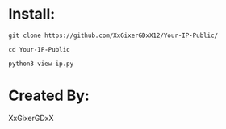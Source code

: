 # Install:

```git clone https://github.com/XxGixerGDxX12/Your-IP-Public/```

```cd Your-IP-Public```

```python3 view-ip.py```

# Created By:
XxGixerGDxX
